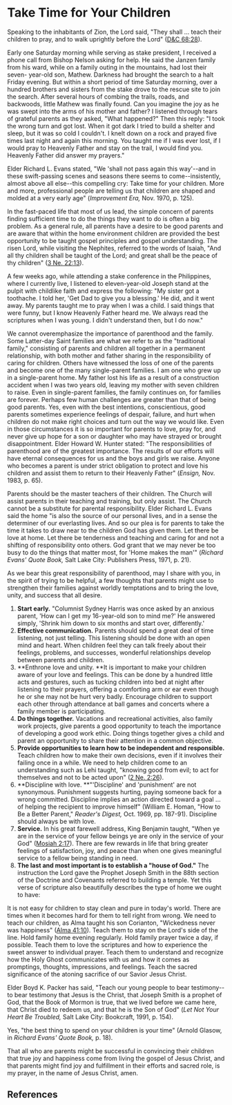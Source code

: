 # Take Time for Your Children

Speaking to the inhabitants of Zion, the Lord said, "They shall ... teach their
children to pray, and to walk uprightly before the Lord" ([D&amp;C
68:28](/scriptures/dc-testament/dc/68.28?lang=eng#27)).

Early one Saturday morning while serving as stake president, I received a
phone call from Bishop Nelson asking for help. He said the Janzen family from
his ward, while on a family outing in the mountains, had lost their seven-
year-old son, Mathew. Darkness had brought the search to a halt Friday
evening. But within a short period of time Saturday morning, over a hundred
brothers and sisters from the stake drove to the rescue site to join the
search. After several hours of combing the trails, roads, and backwoods,
little Mathew was finally found. Can you imagine the joy as he was swept into
the arms of his mother and father? I listened through tears of grateful
parents as they asked, "What happened?" Then this reply: "I took the wrong
turn and got lost. When it got dark I tried to build a shelter and sleep, but
it was so cold I couldn't. I knelt down on a rock and prayed five times last
night and again this morning. You taught me if I was ever lost, if I would
pray to Heavenly Father and stay on the trail, I would find you. Heavenly
Father did answer my prayers."

Elder Richard L. Evans stated, "We 'shall not pass again this way'--and in
these swift-passing scenes and seasons there seems to come--insistently,
almost above all else--this compelling cry: Take time for your children. More
and more, professional people are telling us that children are shaped and
molded at a very early age" (_Improvement Era,_ Nov. 1970, p. 125).

In the fast-paced life that most of us lead, the simple concern of parents
finding sufficient time to do the things they want to do is often a big
problem. As a general rule, all parents have a desire to be good parents and
are aware that within the home environment children are provided the best
opportunity to be taught gospel principles and gospel understanding. The risen
Lord, while visiting the Nephites, referred to the words of Isaiah, "And all
thy children shall be taught of the Lord; and great shall be the peace of thy
children" ([3 Ne. 22:13](/scriptures/bofm/3-ne/22.13?lang=eng#12)).

A few weeks ago, while attending a stake conference in the Philippines, where
I currently live, I listened to eleven-year-old Joseph stand at the pulpit
with childlike faith and express the following: "My sister got a toothache. I
told her, 'Get Dad to give you a blessing.' He did, and it went away. My
parents taught me to pray when I was a child. I said things that were funny,
but I know Heavenly Father heard me. We always read the scriptures when I was
young. I didn't understand then, but I do now."

We cannot overemphasize the importance of parenthood and the family. Some
Latter-day Saint families are what we refer to as the "traditional family,"
consisting of parents and children all together in a permanent relationship,
with both mother and father sharing in the responsibility of caring for
children. Others have witnessed the loss of one of the parents and become one
of the many single-parent families. I am one who grew up in a single-parent
home. My father lost his life as a result of a construction accident when I
was two years old, leaving my mother with seven children to raise. Even in
single-parent families, the family continues on, for families are forever.
Perhaps few human challenges are greater than that of being good parents. Yes,
even with the best intentions, conscientious, good parents sometimes
experience feelings of despair, failure, and hurt when children do not make
right choices and turn out the way we would like. Even in those circumstances
it is so important for parents to love, pray for, and never give up hope for a
son or daughter who may have strayed or brought disappointment. Elder Howard
W. Hunter stated: "The responsibilities of parenthood are of the greatest
importance. The results of our efforts will have eternal consequences for us
and the boys and girls we raise. Anyone who becomes a parent is under strict
obligation to protect and love his children and assist them to return to their
Heavenly Father" (_Ensign,_ Nov. 1983, p. 65).

Parents should be the master teachers of their children. The Church will
assist parents in their teaching and training, but only assist. The Church
cannot be a substitute for parental responsibility. Elder Richard L. Evans
said the home "is also the source of our personal lives, and in a sense the
determiner of our everlasting lives. And so our plea is for parents to take
the time it takes to draw near to the children God has given them. Let there
be love at home. Let there be tenderness and teaching and caring for and not a
shifting of responsibility onto others. God grant that we may never be too
busy to do the things that matter most, for 'Home makes the man'" (_Richard
Evans' Quote Book,_ Salt Lake City: Publishers Press, 1971, p. 21).

As we bear this great responsibility of parenthood, may I share with you, in
the spirit of trying to be helpful, a few thoughts that parents might use to
strengthen their families against worldly temptations and to bring the love,
unity, and success that all desire.

  1. **Start early.** "Columnist Sydney Harris was once asked by an anxious parent, 'How can I get my 16-year-old son to mind me?' He answered simply, 'Shrink him down to six months and start over, differently.'
  2. **Effective communication.** Parents should spend a great deal of time listening, not just telling. This listening should be done with an open mind and heart. When children feel they can talk freely about their feelings, problems, and successes, wonderful relationships develop between parents and children. 
  3. **Enthrone love and unity. **It is important to make your children aware of your love and feelings. This can be done by a hundred little acts and gestures, such as tucking children into bed at night after listening to their prayers, offering a comforting arm or ear even though he or she may not be hurt very badly. Encourage children to support each other through attendance at ball games and concerts where a family member is participating. 
  4. **Do things together.** Vacations and recreational activities, also family work projects, give parents a good opportunity to teach the importance of developing a good work ethic. Doing things together gives a child and parent an opportunity to share their attention in a common objective. 
  5. **Provide opportunities to learn how to be independent and responsible.** Teach children how to make their own decisions, even if it involves their failing once in a while. We need to help children come to an understanding such as Lehi taught, "knowing good from evil; to act for themselves and not to be acted upon" ([2 Ne. 2:26](/scriptures/bofm/2-ne/2.26?lang=eng#25)). 
  6. **Discipline with love. **"'Discipline' and 'punishment' are not synonymous. Punishment suggests hurting, paying someone back for a wrong committed. Discipline implies an action directed toward a goal ... of helping the recipient to improve himself" (William E. Homan, "How to Be a Better Parent," _Reader's Digest,_ Oct. 1969, pp. 187-91). Discipline should always be with love. 
  7. **Service.** In his great farewell address, King Benjamin taught, "When ye are in the service of your fellow beings ye are only in the service of your God" ([Mosiah 2:17](/scriptures/bofm/mosiah/2.17?lang=eng#16)). There are few rewards in life that bring greater feelings of satisfaction, joy, and peace than when one gives meaningful service to a fellow being standing in need. 
  8. **The last and most important is to establish a "house of God."** The instruction the Lord gave the Prophet Joseph Smith in the 88th section of the Doctrine and Covenants referred to building a temple. Yet this verse of scripture also beautifully describes the type of home we ought to have: 

It is not easy for children to stay clean and pure in today's world. There are
times when it becomes hard for them to tell right from wrong. We need to teach
our children, as Alma taught his son Corianton, "Wickedness never was
happiness" ([Alma 41:10](/scriptures/bofm/alma/41.10?lang=eng#9)). Teach them
to stay on the Lord's side of the line. Hold family home evening regularly.
Hold family prayer twice a day, if possible. Teach them to love the scriptures
and how to experience the sweet answer to individual prayer. Teach them to
understand and recognize how the Holy Ghost communicates with us and how it
comes as promptings, thoughts, impressions, and feelings. Teach the sacred
significance of the atoning sacrifice of our Savior Jesus Christ.

Elder Boyd K. Packer has said, "Teach our young people to bear testimony--to
bear testimony that Jesus is the Christ, that Joseph Smith is a prophet of
God, that the Book of Mormon is true, that we lived before we came here, that
Christ died to redeem us, and that he is the Son of God" (_Let Not Your Heart
Be Troubled,_ Salt Lake City: Bookcraft, 1991, p. 154).

Yes, "the best thing to spend on your children is your time" (Arnold Glasow,
in _Richard Evans' Quote Book,_ p. 18).

That all who are parents might be successful in convincing their children that
true joy and happiness come from living the gospel of Jesus Christ, and that
parents might find joy and fulfillment in their efforts and sacred role, is my
prayer, in the name of Jesus Christ, amen.

## References

